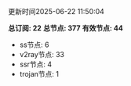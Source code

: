 更新时间2025-06-22 11:50:04

**总订阅: 22**
**总节点: 377**
**有效节点: 44**
- ss节点: 6
- v2ray节点: 33
- ssr节点: 4
- trojan节点: 1
